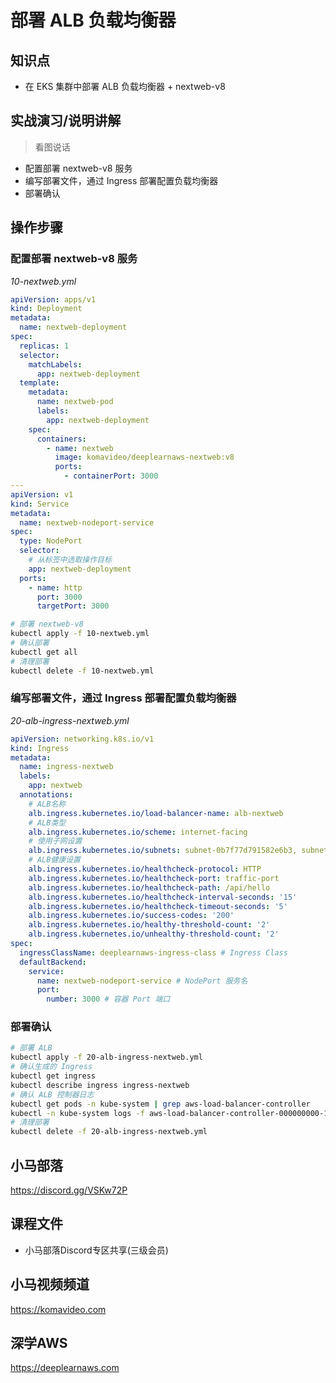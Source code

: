 部署 ALB 负载均衡器
==================

## 知识点

* 在 EKS 集群中部署 ALB 负载均衡器 + nextweb-v8

## 实战演习/说明讲解

>看图说话

+ 配置部署 nextweb-v8 服务
+ 编写部署文件，通过 Ingress 部署配置负载均衡器
+ 部署确认

## 操作步骤

### 配置部署 nextweb-v8 服务

*10-nextweb.yml*

```yml
apiVersion: apps/v1
kind: Deployment
metadata:
  name: nextweb-deployment
spec:
  replicas: 1
  selector:
    matchLabels:
      app: nextweb-deployment
  template:
    metadata:
      name: nextweb-pod
      labels:
        app: nextweb-deployment
    spec:
      containers:
        - name: nextweb
          image: komavideo/deeplearnaws-nextweb:v8
          ports:
            - containerPort: 3000
---
apiVersion: v1
kind: Service
metadata:
  name: nextweb-nodeport-service
spec:
  type: NodePort
  selector:
    # 从标签中选取操作目标
    app: nextweb-deployment
  ports: 
    - name: http
      port: 3000
      targetPort: 3000
```

```bash
# 部署 nextweb-v8
kubectl apply -f 10-nextweb.yml
# 确认部署
kubectl get all
# 清理部署
kubectl delete -f 10-nextweb.yml
```

### 编写部署文件，通过 Ingress 部署配置负载均衡器

*20-alb-ingress-nextweb.yml*

```yml
apiVersion: networking.k8s.io/v1
kind: Ingress
metadata:
  name: ingress-nextweb
  labels:
    app: nextweb
  annotations:
    # ALB名称
    alb.ingress.kubernetes.io/load-balancer-name: alb-nextweb
    # ALB类型
    alb.ingress.kubernetes.io/scheme: internet-facing
    # 使用子网设置
    alb.ingress.kubernetes.io/subnets: subnet-0b7f77d791582e6b3, subnet-06e1cc40b41368ab3
    # ALB健康设置
    alb.ingress.kubernetes.io/healthcheck-protocol: HTTP 
    alb.ingress.kubernetes.io/healthcheck-port: traffic-port
    alb.ingress.kubernetes.io/healthcheck-path: /api/hello
    alb.ingress.kubernetes.io/healthcheck-interval-seconds: '15'
    alb.ingress.kubernetes.io/healthcheck-timeout-seconds: '5'
    alb.ingress.kubernetes.io/success-codes: '200'
    alb.ingress.kubernetes.io/healthy-threshold-count: '2'
    alb.ingress.kubernetes.io/unhealthy-threshold-count: '2'
spec:
  ingressClassName: deeplearnaws-ingress-class # Ingress Class
  defaultBackend:
    service:
      name: nextweb-nodeport-service # NodePort 服务名
      port:
        number: 3000 # 容器 Port 端口
```

### 部署确认

```bash
# 部署 ALB
kubectl apply -f 20-alb-ingress-nextweb.yml
# 确认生成的 Ingress
kubectl get ingress
kubectl describe ingress ingress-nextweb
# 确认 ALB 控制器日志
kubectl get pods -n kube-system | grep aws-load-balancer-controller
kubectl -n kube-system logs -f aws-load-balancer-controller-000000000-11111
# 清理部署
kubectl delete -f 20-alb-ingress-nextweb.yml
```

## 小马部落

https://discord.gg/VSKw72P

## 课程文件

+ 小马部落Discord专区共享(三级会员)

## 小马视频频道

https://komavideo.com

## 深学AWS

https://deeplearnaws.com
